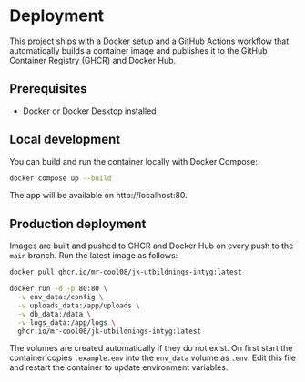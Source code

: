 # Deployment

This project ships with a Docker setup and a GitHub Actions workflow that automatically builds a container image and publishes it to the GitHub Container Registry (GHCR) and Docker Hub.

## Prerequisites

- Docker or Docker Desktop installed

## Local development

You can build and run the container locally with Docker Compose:

```bash
docker compose up --build
```

The app will be available on http://localhost:80.

## Production deployment

Images are built and pushed to GHCR and Docker Hub on every push to the `main` branch. Run the latest image as follows:

```bash
docker pull ghcr.io/mr-cool08/jk-utbildnings-intyg:latest

docker run -d -p 80:80 \
  -v env_data:/config \
  -v uploads_data:/app/uploads \
  -v db_data:/data \
  -v logs_data:/app/logs \
  ghcr.io/mr-cool08/jk-utbildnings-intyg:latest
```

The volumes are created automatically if they do not exist. On first start the container copies `.example.env` into the `env_data` volume as `.env`. Edit this file and restart the container to update environment variables.